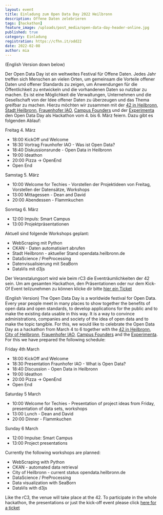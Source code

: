 ```yaml
---
layout: event
title: Einladung zum Open Data Day 2022 Heilbronn
description: Offene Daten zelebrieren
tags: [hackathon]
feature_image: /uploads/post_media/open-data-day-header-online.jpg
published: true
category: Einladung
registration: https://cfhn.it/odd22
date: 2022-02-08
author: mia
---
```

(English Version down below)

Der Open Data Day ist ein weltweites Festival für Offene Daten. Jedes Jahr treffen sich Menschen an vielen Orten, um gemeinsam die Vorteile offener Daten und offener Standards zu zeigen, um Anwendungen für die Öffentlichkeit zu entwickeln und die vorhandenen Daten so nutzbar zu machen. Es ist eine Möglichkeit die Verwaltungen, Unternehmen und die Gesellschaft von der Idee offener Daten zu überzeugen und das Thema greifbar zu machen.
Hierzu möchten wir zusammen mit der [42 in Heilbronn](https://www.42heilbronn.de/), [Stadt Heilbronn](https://opendata.heilbronn.de/), [Frauenhofer IAO](https://www.kodis.iao.fraunhofer.de/), [Campus Founders](https://campusfounders.de/) und der [Experimenta](https://www.experimenta.science/) den Open Data Day als Hackathon vom 4. bis 6. März feiern. Dazu gibt es folgenden Ablauf:

Freitag 4. März 		
- 18:00 KickOff und Welcome
- 18:30 Vortrag Fraunhofer IAO - Was ist Open Data?
- 18:40 Diskussionsrunde - Open Data in Heilbronn
- 19:00 Ideathon
- 20:00 Pizza -> OpenEnd
- Open End

Samstag 5. März 			
- 10:00 Welcome for Techies - Vorstellen der Projektideen von Freitag, Vorstellen der Datensätze, Workshops
- 13:00 Mittagessen - Dean and David
- 20:00 Abendessen - Flammkuchen

Sonntag 6. März
- 12:00 Impuls: Smart Campus
- 13:00 Projektpräsentationen

Aktuell sind folgende Workshops geplant:
- WebScraping mit Python
- CKAN - Daten automatisiert abrufen
- Stadt Heilbronn - aktueller Stand opendata.heilbronn.de
- DataScience / PreProcessing
- Datenvisualisierung mit SeaBorn
- DataVis mit d3js

Der Veranstalungsort wird wie beim rC3 die Eventräumlichkeiten der 42 sein. Um am gesamten Hackathon, den Präsentationen oder nur dem Kick-Of Event teilzunehmen zu können klicke dir bitte [hier ein Ticket](https://cfhn.it/odd22)

(English Version)
The Open Data Day is a worldwide festival for Open Data. Every year people meet in many places to show together the benefits of open data and open standards, to develop applications for the public and to make the existing data usable in this way. It is a way to convince administrations, companies and society of the idea of open data and to make the topic tangible.
For this, we would like to celebrate the Open Data Day as a hackathon from March 4 to 6 together with the [42 in Heilbronn](https://www.42heilbronn.de/), [City of Heilbronn](https://opendata.heilbronn.de/), [Frauenhofer IAO](https://www.kodis.iao.fraunhofer.de/), [Campus Founders](https://campusfounders.de/) and the [Experimenta](https://www.experimenta.science/). For this we have prepared the following schedule:

Friday 4th March 		
- 18:00 KickOff and Welcome
- 18:30 Presentation Fraunhofer IAO - What is Open Data?
- 18:40 Discussion - Open Data in Heilbronn
- 19:00 Ideathon
- 20:00 Pizza -> OpenEnd
- Open End

Saturday 5 March 			
- 10:00 Welcome for Techies - Presentation of project ideas from Friday, presentation of data sets, workshops
- 13:00 Lunch - Dean and David
- 20:00 Dinner - Flammkuchen

Sunday 6 March
- 12:00 Impulse: Smart Campus
- 13:00 Project presentations

Currently the following workshops are planned:
- WebScraping with Python
- CKAN - automated data retrieval
- City of Heilbronn - current status opendata.heilbronn.de
- DataScience / PreProcessing
- Data visualization with SeaBorn
- DataVis with d3js

Like the rC3, the venue will take place at the 42. To participate in the whole hackathon, the presentations or just the kick-off event please click [here for a ticket](https://cfhn.it/odd22)
